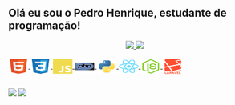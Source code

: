 ## Olá eu sou o Pedro Henrique, estudante de programação!
<div align="center">
  <a href="https://github.com/PedroLopes7K">
  <img height="180em" src="https://github-readme-stats.vercel.app/api?username=PedroLopes7K&show_icons=true&theme=dracula&include_all_commits=true&count_private=true"/>
  <img height="180em" src="https://github-readme-stats.vercel.app/api/top-langs/?username=PedroLopes7K&layout=compact&langs_count=7&theme=dracula"/>
</div>
<div style="display: inline_block"><br>
  
  <img align="center" alt="Pedro-HTML" height="30" width="40" src="https://raw.githubusercontent.com/devicons/devicon/master/icons/html5/html5-original.svg">
  <img align="center" alt="Pedro-CSS" height="30" width="40" src="https://raw.githubusercontent.com/devicons/devicon/master/icons/css3/css3-original.svg">
  <img align="center" alt="Pedro-Js" height="30" width="40" src="https://raw.githubusercontent.com/devicons/devicon/master/icons/javascript/javascript-plain.svg">
   <img align="center" alt="Pedro-PHP" height="30" width="40" src="https://raw.githubusercontent.com/devicons/devicon/master/icons/php/php-original.svg">
   <img align="center" alt="Pedro-Python" height="30" width="40" src="https://raw.githubusercontent.com/devicons/devicon/master/icons/python/python-original.svg">
   <img align="center" alt="Pedro-React" height="30" width="40" src="https://raw.githubusercontent.com/devicons/devicon/master/icons/react/react-original.svg">
   <img align="center" alt="Pedro-Node" height="30" width="40" src="https://raw.githubusercontent.com/devicons/devicon/master/icons/nodejs/nodejs-original.svg">
   <img align="center" alt="Pedro-Laravel" height="30" width="40" src="https://raw.githubusercontent.com/devicons/devicon/master/icons/laravel/laravel-plain-wordmark.svg">
  
  
  

</div>
  
  ## 
  
<div> 
  <a href = "mailto:pedrohenri3601@gmail.com"><img src="https://img.shields.io/badge/-Gmail-%23333?style=for-the-badge&logo=gmail&logoColor=white" target="_blank"></a>
  <a href="https://www.linkedin.com/in/pedrolopes7k/" target="_blank"><img src="https://img.shields.io/badge/-LinkedIn-%230077B5?style=for-the-badge&logo=linkedin&logoColor=white" target="_blank"></a> 
</div>
